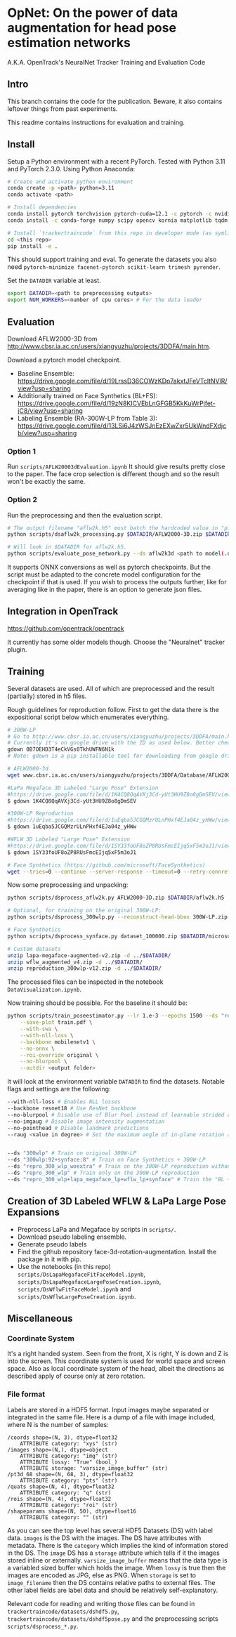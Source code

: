 # OpNet: On the power of data augmentation for head pose estimation networks

A.K.A. OpenTrack's NeuralNet Tracker Training and Evaluation Code

Intro
-----

This branch contains the code for the publication. Beware, it also contains leftover things from past experiments.

This readme contains instructions for evaluation and training.

Install
-------

Setup a Python environment with a recent PyTorch. Tested with Python 3.11
and PyTorch 2.3.0. Using Python Anaconda:

```bash
# Create and activate python environment
conda create -p <path> python=3.11
conda activate <path>

# Install dependencies
conda install pytorch torchvision pytorch-cuda=12.1 -c pytorch -c nvidia
conda install -c conda-forge numpy scipy opencv kornia matplotlib tqdm h5py onnx onnxruntime strenum tabulate

# Install `trackertraincode` from this repo in developer mode (as symlink)
cd <this repo>
pip install -e .
```

This should support training and eval. To generate the datasets you also need `pytorch-minimize facenet-pytorch scikit-learn trimesh pyrender`.

Set the `DATADIR` variable at least.
```bash
export DATADIR=<path to preprocessing outputs>
export NUM_WORKERS=<number of cpu cores> # For the data loader
```

Evaluation
----------

Download AFLW2000-3D from http://www.cbsr.ia.ac.cn/users/xiangyuzhu/projects/3DDFA/main.htm.

Download a pytorch model checkpoint.

* Baseline Ensemble: https://drive.google.com/file/d/19LrssD36COWzKDp7akxtJFeVTcltNVlR/view?usp=sharing
* Additionally trained on Face Synthetics (BL+FS): https://drive.google.com/file/d/19zN8KICVEbLnGFGB5KkKuWrPjfet-jC8/view?usp=sharing
* Labeling Ensemble (RA-300W-LP from Table 3): https://drive.google.com/file/d/13LSi6J4zWSJnEzEXwZxr5UkWndFXdjcb/view?usp=sharing

### Option 1

Run `scripts/AFLW20003dEvaluation.ipynb`
It should give results pretty close to the paper. The face crop selection is different though and so the result won't be exactly the same.

### Option 2

Run the preprocessing and then the evaluation script.

```bash
# The output filename "aflw2k.h5" must batch the hardcoded value in "pipelines.py"
python scripts/dsaflw2k_processing.py $DATADIR/AFLW2000-3D.zip $DATADIR/aflw2k.h5`

# Will look in $DATADIR for aflw2k.h5.
python scripts/evaluate_pose_network.py --ds aflw2k3d <path to model(.onnx|.ckpt)>
```

It supports ONNX conversions as well as pytorch checkpoints. But the script must be adapted to the concrete model configuration for the checkpoint if that is used. If you wish to process the outputs further, like for averaging like in the paper, there is an option to generate json files.


Integration in OpenTrack
------------------------

https://github.com/opentrack/opentrack

 It currently has some older models though. Choose the "Neuralnet" tracker plugin.


Training
--------

Several datasets are used. All of which are preprocessed and the result (partially) stored in h5 files.

Rough guidelines for reproduction follow. First to get the data there is
the expositional script below which enumerates everything.

```bash
# 300W-LP
# Go to http://www.cbsr.ia.ac.cn/users/xiangyuzhu/projects/3DDFA/main.htm and find the download for 300W-LP.zip.
# Currently it's on google drive with the ID as used below. Better check it yourself.
gdown 0B7OEHD3T4eCkVGs0TkhUWFN6N1k
# Note: gdown is a pip installable tool for downloading from google drive. You can ofc use anything you want.

# AFLW2000-3d
wget www.cbsr.ia.ac.cn/users/xiangyuzhu/projects/3DDFA/Database/AFLW2000-3D.zip

#LaPa Megaface 3D Labeled "Large Pose" Extension
#https://drive.google.com/file/d/1K4CQ8QqAVXj3Cd-yUt3HU9Z8o8gDmSEV/view?usp=drive_link
$ gdown 1K4CQ8QqAVXj3Cd-yUt3HU9Z8o8gDmSEV

#300W-LP Reproduction
#https://drive.google.com/file/d/1uEqba5JCGQMzrULnPHxf4EJa04z_yHWw/view?usp=drive_link
$ gdown 1uEqba5JCGQMzrULnPHxf4EJa04z_yHWw

#WFLW 3D Labeled "Large Pose" Extension
#https://drive.google.com/file/d/1SY33foUF8oZP8RUsFmcEIjq5xF5m3oJ1/view?usp=drive_link
$ gdown 1SY33foUF8oZP8RUsFmcEIjq5xF5m3oJ1

# Face Synthetics (https://github.com/microsoft/FaceSynthetics)
wget --tries=0 --continue --server-response --timeout=0 --retry-connrefused https://facesyntheticspubwedata.blob.core.windows.net/iccv-2021/dataset_100000.zip
```

Now some preprocessing and unpacking:

```bash
python scripts/dsprocess_aflw2k.py AFLW2000-3D.zip $DATADIR/aflw2k.h5

# Optional, for training on the original 300W-LP:
python scripts/dsprocess_300wlp.py --reconstruct-head-bbox 300W-LP.zip $DATADIR/300wlp.h5

# Face Synthetics 
python scripts/dsprocess_synface.py dataset_100000.zip $DATADIR/microsoft_synface_100000-v1.1.h5

# Custom datasets
unzip lapa-megaface-augmented-v2.zip -d ../$DATADIR/
unzip wflw_augmented_v4.zip -d ../$DATADIR/
unzip reproduction_300wlp-v12.zip -d ../$DATADIR/
```

The processed files can be inspected in the notebook `DataVisualization.ipynb`.

Now training should be possible. For the baseline it should be:
```bash
python scripts/train_poseestimator.py --lr 1.e-3 --epochs 1500 --ds "repro_300_wlp+lapa_megaface_lp:20000+wflw_lp" \
    --save-plot train.pdf \
    --with-swa \
    --with-nll-loss \
    --backbone mobilenetv1 \
    --no-onnx \
    --roi-override original \
    --no-blurpool \
    --outdir <output folder>
```

It will look at the environment variable `DATADIR` to find the datasets. Notable flags and settings are the following:

```bash
--with-nll-loss # Enables NLL losses
--backbone resnet18 # Use ResNet backbone
--no-blurpool # Disable use of Blur Pool instead of learnable strided conv.
--no-imgaug # Disable image intensity augmentation
--no-pointhead # Disable landmark predictions
--raug <value in degree> # Set the maximum angle of in-plane rotation augmentation. Zero disables it.


--ds "300wlp" # Train on original 300W-LP
--ds "300wlp:92+synface:8" # Train on Face Synthetics + 300W-LP
--ds "repro_300_wlp_woextra" # Train on the 300W-LP reproduction without the eye + illumination variations. (Needs unpublished dataset :-/)
--ds "repro_300_wlp" # Train only on the 300W-LP reproduction
--ds "repro_300_wlp+lapa_megaface_lp+wflw_lp+synface" # Train the "BL + FS" case which should give best performing models.
```

Creation of 3D Labeled WFLW & LaPa Large Pose Expansions
--------------------------------------------------------

* Preprocess LaPa and Megaface by scripts in `scripts/`.
* Download pseudo labeling ensemble.
* Generate pseudo labels
* Find the github repository face-3d-rotation-augmentation. Install the package in it with pip.
* Use the notebooks (in this repo) `scripts/DsLapaMegafaceFitFaceModel.ipynb`, `scripts/DsLapaMegafaceLargePoseCreation.ipynb`, `scripts/DsWflwFitFaceModel.ipynb` and `scripts/DsWflwLargePoseCreation.ipynb`.


Miscellaneous
-------------

### Coordinate System

It's a right handed system. Seen from the front, X is right, Y is down and Z is into the screen.
This coordinate system is used for world space and screen space. Also as local coordinate system
of the head, albeit the directions as described apply of course only at zero rotation.

### File format

Labels are stored in a HDF5 format. Input images maybe separated or integrated in the same file. Here is a dump of a
file with image included, where N is the number of samples:

```
/coords shape=(N, 3), dtype=float32
    ATTRIBUTE category: "xys" (str)
/images shape=(N,), dtype=object
    ATTRIBUTE category: "img" (str)
    ATTRIBUTE lossy: "True" (bool_)
    ATTRIBUTE storage: "varsize_image_buffer" (str)
/pt3d_68 shape=(N, 68, 3), dtype=float32
    ATTRIBUTE category: "pts" (str)
/quats shape=(N, 4), dtype=float32
    ATTRIBUTE category: "q" (str)
/rois shape=(N, 4), dtype=float32
    ATTRIBUTE category: "roi" (str)
/shapeparams shape=(N, 50), dtype=float16
    ATTRIBUTE category: "" (str)
```

As you can see the top level has several HDF5 Datasets (DS) with label data. `images` is the DS with the images.
The DS have attributes with metadata. There is the `category` which implies the kind of information stored in the DS.
The `image` DS has a `storage` attribute which tells if it the images stored inline or externally. `varsize_image_buffer`
means that the data type is a variabled sized buffer which holds the image. When `lossy` is true then the images are
encoded as JPG, else as PNG. When `storage` is set to `image_filename` then the DS contains relative paths to external
files. The other label fields are label data and should be relatively self-explanatory.

Relevant code for reading and writing those files can be found in `trackertraincode/datasets/dshdf5.py`, 
`trackertraincode/datasets/dshdf5pose.py` and the preprocessing scripts `scripts/dsprocess_*.py`.
